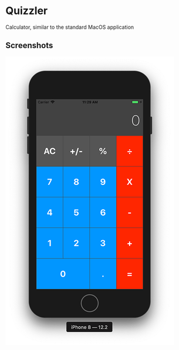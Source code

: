 #  Quizzler

Calculator, similar to the standard MacOS application

## Screenshots
![IPhone8](https://github.com/kazakovaNetIOS/Calculator/blob/master/screenshots/IPhone8.png)
